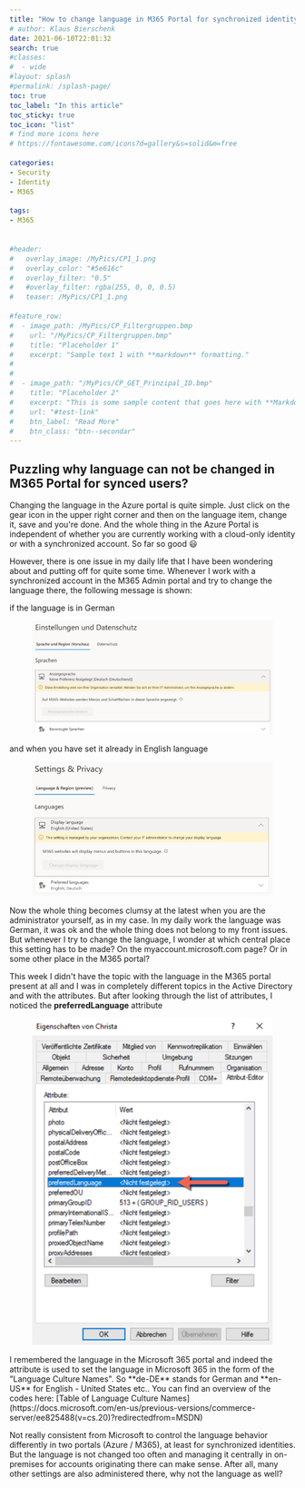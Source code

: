 ```yaml
---
title: "How to change language in M365 Portal for synchronized identity"
# author: Klaus Bierschenk
date: 2021-06-10T22:01:32
search: true
#classes:
#  - wide
#layout: splash
#permalink: /splash-page/
toc: true
toc_label: "In this article"
toc_sticky: true
toc_icon: "list"
# find more icons here
# https://fontawesome.com/icons?d=gallery&s=solid&m=free

categories:
- Security
- Identity
- M365

tags:
- M365


#header:
#   overlay_image: /MyPics/CP1_1.png
#   overlay_color: "#5e616c"
#   overlay_filter: "0.5"
#   #overlay_filter: rgba(255, 0, 0, 0.5)
#   teaser: /MyPics/CP1_1.png
   
#feature_row:
#  - image_path: /MyPics/CP_Filtergruppen.bmp
#    url: "/MyPics/CP_Filtergruppen.bmp"
#    title: "Placeholder 1"
#    excerpt: "Sample text 1 with **markdown** formatting."
#
#
#  - image_path: "/MyPics/CP_GET_Prinzipal_ID.bmp"
#    title: "Placeholder 2"
#    excerpt: "This is some sample content that goes here with **Markdown** formatting."
#    url: "#test-link"
#    btn_label: "Read More"
#    btn_class: "btn--secondar"
---
```


## Puzzling why language can not be changed in M365 Portal for synced users?

Changing the language in the Azure portal is quite simple. Just click on the gear icon in the upper right corner and then on the language item, change it, save and you're done. And the whole thing in the Azure Portal is independent of whether you are currently working with a cloud-only identity or with a synchronized account. So far so good 😃

However, there is one issue in my daily life that I have been wondering about and putting off for quite some time. Whenever I work with a synchronized account in the M365 Admin portal and try to change the language there, the following message is shown:

if the language is in German

<figure class="medium">
  <a href="/MyPics/2021-06-23-ChangeLanguageinM365Portal_II.png"><img src="/MyPics/2021-06-23-ChangeLanguageinM365Portal_II.png"></a>
</figure>

and when you have set it already in English language
<figure class="medium">
  <a href="/MyPics/2021-06-23-ChangeLanguageinM365Portal_VI.png"><img src="/MyPics/2021-06-23-ChangeLanguageinM365Portal_IV.png"></a>
</figure>
Now the whole thing becomes clumsy at the latest when you are the administrator yourself, as in my case. In my daily work the language was German, it was ok and the whole thing does not belong to my front issues. But whenever I try to change the language, I wonder at which central place this setting has to be made? On the myaccount.microsoft.com page? Or in some other place in the M365 portal?

This week I didn't have the topic with the language in the M365 portal present at all and I was in completely different topics in the Active Directory and with the attributes. But after looking through the list of attributes, I noticed the **preferredLanguage** attribute

<figure class="medium">
  <a href="/MyPics/2021-06-23-ChangeLanguageinM365Portal_III.png"><img src="/MyPics/2021-06-23-ChangeLanguageinM365Portal_III.png"></a>
</figure>
I remembered the language in the Microsoft 365 portal and indeed the attribute is used to set the language in Microsoft 365 in the form of the "Language Culture Names". So **de-DE** stands for German and **en-US** for English - United States etc.. You can find an overview of the codes here:
[Table of Language Culture Names](https://docs.microsoft.com/en-us/previous-versions/commerce-server/ee825488(v=cs.20)?redirectedfrom=MSDN)

Not really consistent from Microsoft to control the language behavior differently in two portals (Azure / M365), at least for synchronized identities. But the language is not changed too often and managing it centrally in on-premises for accounts originating there can make sense. After all, many other settings are also administered there, why not the language as well?
